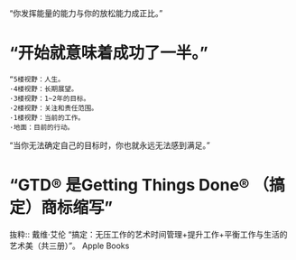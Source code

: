 “你发挥能量的能力与你的放松能力成正比。”
# “开始就意味着成功了一半。”
```
“5楼视野：人生。
·4楼视野：长期展望。
·3楼视野：1~2年的目标。
·2楼视野：关注和责任范围。
·1楼视野：当前的工作。
·地面：目前的行动。
```

“当你无法确定自己的目标时，你也就永远无法感到满足。”

# “GTD® 是Getting Things Done® （搞定）商标缩写”

抜粋:: 戴维·艾伦  “搞定：无压工作的艺术时间管理+提升工作+平衡工作与生活的艺术美（共三册）”。 Apple Books  
